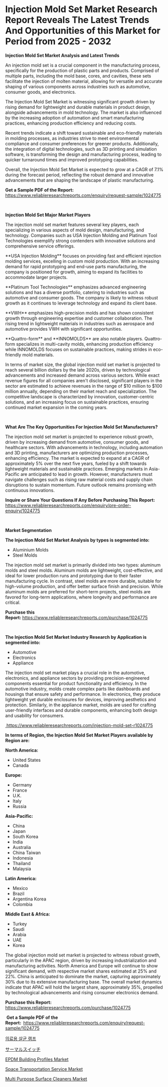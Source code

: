 <p><h1>Injection Mold Set Market Research Report Reveals The Latest Trends And Opportunities of this Market for Period from 2025 - 2032</h1></p><p><strong>Injection Mold Set Market Analysis and Latest Trends</strong></p>
<p><p>An injection mold set is a crucial component in the manufacturing process, specifically for the production of plastic parts and products. Comprised of multiple parts, including the mold base, cores, and cavities, these sets facilitate the injection of molten material, allowing for versatile and accurate shaping of various components across industries such as automotive, consumer goods, and electronics.</p><p>The Injection Mold Set Market is witnessing significant growth driven by rising demand for lightweight and durable materials in product design, alongside advancements in mold technology. The market is also influenced by the increasing adoption of automation and smart manufacturing practices, enhancing production efficiency and reducing costs.</p><p>Recent trends indicate a shift toward sustainable and eco-friendly materials in molding processes, as industries strive to meet environmental compliance and consumer preferences for greener products. Additionally, the integration of digital technologies, such as 3D printing and simulation software, is transforming the design and manufacturing process, leading to quicker turnaround times and improved prototyping capabilities.</p><p>Overall, the Injection Mold Set Market is expected to grow at a CAGR of 7.1% during the forecast period, reflecting the robust demand and innovative advancements that are shaping the landscape of plastic manufacturing.</p></p>
<p><strong>Get a Sample PDF of the Report:&nbsp;</strong> <a href="https://www.reliableresearchreports.com/enquiry/request-sample/1024775?utm_campaign=38&utm_medium=2&utm_source=Github&utm_content=ia&utm_term=08032025&utm_id=injection-mold-set">https://www.reliableresearchreports.com/enquiry/request-sample/1024775</a></p>
<p>&nbsp;</p>
<p><strong>Injection Mold Set Major Market Players</strong></p>
<p><p>The injection mold set market features several key players, each specializing in various aspects of mold design, manufacturing, and technology. Companies such as USA Injection Molding and Platinum Tool Technologies exemplify strong contenders with innovative solutions and comprehensive service offerings.</p><p>**USA Injection Molding** focuses on providing fast and efficient injection molding services, excelling in custom mold production. With an increasing demand for rapid prototyping and end-use parts manufacturing, the company is positioned for growth, aiming to expand its facilities to accommodate larger projects.</p><p>**Platinum Tool Technologies** emphasizes advanced engineering solutions and has a diverse portfolio, catering to industries such as automotive and consumer goods. The company is likely to witness robust growth as it continues to leverage technology and expand its client base.</p><p>**VWH** emphasizes high-precision molds and has shown consistent growth through engineering expertise and customer collaboration. The rising trend in lightweight materials in industries such as aerospace and automotive provides VWH with significant opportunities.</p><p>**Quattro-form** and **INNOMOLDS** are also notable players. Quattro-form specializes in multi-cavity molds, enhancing production efficiency while INNOMOLDS focuses on sustainable practices, making strides in eco-friendly mold materials.</p><p>In terms of market size, the global injection mold set market is projected to reach several billion dollars by the late 2020s, driven by technological advancements and increased demand across various sectors. While exact revenue figures for all companies aren't disclosed, significant players in the sector are estimated to achieve revenues in the range of $10 million to $100 million annually, depending on their market reach and specialization. The competitive landscape is characterized by innovation, customer-centric solutions, and an increasing focus on sustainable practices, ensuring continued market expansion in the coming years.</p></p>
<p>&nbsp;</p>
<p><strong>What Are The Key Opportunities For Injection Mold Set Manufacturers?</strong></p>
<p><p>The injection mold set market is projected to experience robust growth, driven by increasing demand from automotive, consumer goods, and healthcare sectors. With advancements in technology, including automation and 3D printing, manufacturers are optimizing production processes, enhancing efficiency. The market is expected to expand at a CAGR of approximately 5% over the next five years, fueled by a shift towards lightweight materials and sustainable practices. Emerging markets in Asia-Pacific are anticipated to lead in growth. However, manufacturers must navigate challenges such as rising raw material costs and supply chain disruptions to sustain momentum. Future outlook remains promising with continuous innovations.</p></p>
<p><strong>Inquire or Share Your Questions If Any Before Purchasing This Report:</strong> <a href="https://www.reliableresearchreports.com/enquiry/pre-order-enquiry/1024775?utm_campaign=38&utm_medium=2&utm_source=Github&utm_content=ia&utm_term=08032025&utm_id=injection-mold-set">https://www.reliableresearchreports.com/enquiry/pre-order-enquiry/1024775</a></p>
<p>&nbsp;</p>
<p><strong>Market Segmentation</strong></p>
<p><strong>The Injection Mold Set Market Analysis by types is segmented into:</strong></p>
<p><ul><li>Aluminium Molds</li><li>Steel Molds</li></ul></p>
<p><p>The injection mold set market is primarily divided into two types: aluminum molds and steel molds. Aluminum molds are lightweight, cost-effective, and ideal for lower production runs and prototyping due to their faster manufacturing cycle. In contrast, steel molds are more durable, suitable for high-volume production, and offer better surface finish and precision. While aluminum molds are preferred for short-term projects, steel molds are favored for long-term applications, where longevity and performance are critical.</p></p>
<p><strong>Purchase this Report:&nbsp;</strong><a href="https://www.reliableresearchreports.com/purchase/1024775?utm_campaign=38&utm_medium=2&utm_source=Github&utm_content=ia&utm_term=08032025&utm_id=injection-mold-set">https://www.reliableresearchreports.com/purchase/1024775</a></p>
<p>&nbsp;</p>
<p><strong>The Injection Mold Set Market Industry Research by Application is segmented into:</strong></p>
<p><ul><li>Automotive</li><li>Electronics</li><li>Appliance</li></ul></p>
<p><p>The injection mold set market plays a crucial role in the automotive, electronics, and appliance sectors by providing precision-engineered components essential for product functionality and efficiency. In the automotive industry, molds create complex parts like dashboards and housings that ensure safety and performance. In electronics, they produce lightweight yet durable enclosures for devices, improving aesthetics and protection. Similarly, in the appliance market, molds are used for crafting user-friendly interfaces and durable components, enhancing both design and usability for consumers.</p></p>
<p><a href="https://www.reliableresearchreports.com/injection-mold-set-r1024775?utm_campaign=38&utm_medium=2&utm_source=Github&utm_content=ia&utm_term=08032025&utm_id=injection-mold-set">&nbsp;https://www.reliableresearchreports.com/injection-mold-set-r1024775</a></p>
<p><strong>In terms of Region, the Injection Mold Set Market Players available by Region are:</strong></p>
<p>
    <p> <strong> North America: </strong>
        <ul>
            <li>United States</li>
            <li>Canada</li>
        </ul>
        </p> 
    <p> <strong> Europe: </strong>
        <ul>
            <li>Germany</li>
            <li>France</li>
            <li>U.K.</li>
            <li>Italy</li>
            <li>Russia</li>
        </ul>
        </p> 
    <p> <strong> Asia-Pacific: </strong>
        <ul>
            <li>China</li>
            <li>Japan</li>
            <li>South Korea</li>
            <li>India</li>
            <li>Australia</li>
            <li>China Taiwan</li>
            <li>Indonesia</li>
            <li>Thailand</li>
            <li>Malaysia</li>
        </ul>
        </p> 
    <p> <strong> Latin America: </strong>
        <ul>
            <li>Mexico</li>
            <li>Brazil</li>
            <li>Argentina Korea</li>
            <li>Colombia</li>
        </ul>
        </p> 
    <p> <strong> Middle East & Africa: </strong>
        <ul>
            <li>Turkey</li>
            <li>Saudi</li>
            <li>Arabia</li>
            <li>UAE</li>
            <li>Korea</li>
        </ul>
    </p>
    </p>
<p><p>The global injection mold set market is projected to witness robust growth, particularly in the APAC region, driven by increasing industrialization and manufacturing activities. North America and Europe will continue to show significant demand, with respective market shares estimated at 25% and 22%. China is anticipated to dominate the market, capturing approximately 30% due to its extensive manufacturing base. The overall market dynamics indicate that APAC will hold the largest share, approximately 35%, propelled by technological advancements and rising consumer electronics demand.</p></p>
<p><strong>Purchase this Report: </strong><a href="https://www.reliableresearchreports.com/purchase/1024775?utm_campaign=38&utm_medium=2&utm_source=Github&utm_content=ia&utm_term=08032025&utm_id=injection-mold-set">https://www.reliableresearchreports.com/purchase/1024775</a></p>
<p>&nbsp;<strong>Get a Sample PDF of the Report:&nbsp;&nbsp;</strong><a href="https://www.reliableresearchreports.com/enquiry/request-sample/1024775?utm_campaign=38&utm_medium=2&utm_source=Github&utm_content=ia&utm_term=08032025&utm_id=injection-mold-set">https://www.reliableresearchreports.com/enquiry/request-sample/1024775</a></p>
<p><strong></strong></p>
<p><p><a href="https://github.com/laholand/Market-Research-Report-List-7/blob/main/595694842549.md?utm_campaign=38&utm_medium=2&utm_source=Github&utm_content=ia&utm_term=08032025&utm_id=injection-mold-set">의료용 살균 램프</a></p><p><a href="https://github.com/mohamedbakry57/Market-Research-Report-List-7/blob/main/100697442187.md?utm_campaign=38&utm_medium=2&utm_source=Github&utm_content=ia&utm_term=08032025&utm_id=injection-mold-set">サーマルスイッチ</a></p><p><a href="https://github.com/drielvinki/Market-Research-Report-List-1/blob/main/epdm-building-profiles-market.md?utm_campaign=38&utm_medium=2&utm_source=Github&utm_content=ia&utm_term=08032025&utm_id=injection-mold-set">EPDM Building Profiles Market</a></p><p><a href="https://github.com/panciujoslin3/Market-Research-Report-List-1/blob/main/space-transportation-service-market.md?utm_campaign=38&utm_medium=2&utm_source=Github&utm_content=ia&utm_term=08032025&utm_id=injection-mold-set">Space Transportation Service Market</a></p><p><a href="https://github.com/decockogbaro25/Market-Research-Report-List-1/blob/main/multi-purpose-surface-cleaners-market.md?utm_campaign=38&utm_medium=2&utm_source=Github&utm_content=ia&utm_term=08032025&utm_id=injection-mold-set">Multi Purpose Surface Cleaners Market</a></p></p>